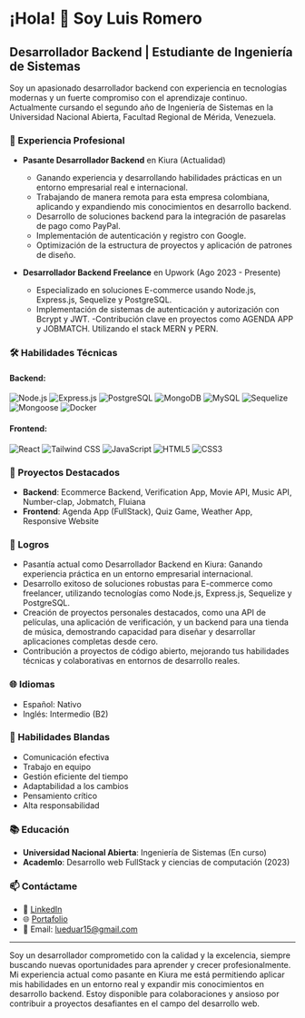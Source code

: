 # ¡Hola! 👋 Soy Luis Romero

## Desarrollador Backend | Estudiante de Ingeniería de Sistemas

Soy un apasionado desarrollador backend con experiencia en tecnologías modernas y un fuerte compromiso con el aprendizaje continuo. Actualmente cursando el segundo año de Ingeniería de Sistemas en la Universidad Nacional Abierta, Facultad Regional de Mérida, Venezuela.

### 💼 Experiencia Profesional

- **Pasante Desarrollador Backend** en Kiura (Actualidad)
  - Ganando experiencia y desarrollando habilidades prácticas en un entorno empresarial real e internacional.
  - Trabajando de manera remota para esta empresa colombiana, aplicando y expandiendo mis conocimientos en desarrollo backend.
  - Desarrollo de soluciones backend para la integración de pasarelas de pago como PayPal.
  - Implementación de autenticación y registro con Google.
  - Optimización de la estructura de proyectos y aplicación de patrones de diseño.

- **Desarrollador Backend Freelance** en Upwork (Ago 2023 - Presente)
  - Especializado en soluciones E-commerce usando Node.js, Express.js, Sequelize y PostgreSQL.
  - Implementación de sistemas de autenticación y autorización con Bcrypt y JWT.
  -Contribución clave en proyectos como AGENDA APP y JOBMATCH. Utilizando el stack MERN y PERN.

### 🛠 Habilidades Técnicas

#### Backend:
![Node.js](https://img.shields.io/badge/-Node.js-339933?style=flat-square&logo=Node.js&logoColor=white)
![Express.js](https://img.shields.io/badge/-Express.js-000000?style=flat-square&logo=express&logoColor=white)
![PostgreSQL](https://img.shields.io/badge/-PostgreSQL-336791?style=flat-square&logo=postgresql&logoColor=white)
![MongoDB](https://img.shields.io/badge/-MongoDB-47A248?style=flat-square&logo=mongodb&logoColor=white)
![MySQL](https://img.shields.io/badge/-MySQL-4479A1?style=flat-square&logo=MySQL&logoColor=white)
![Sequelize](https://img.shields.io/badge/-Sequelize-52B0E7?style=flat-square&logo=sequelize&logoColor=white)
![Mongoose](https://img.shields.io/badge/-Mongoose-880000?style=flat-square&logo=mongoose&logoColor=white)
![Docker](https://img.shields.io/badge/-Docker-2496ED?style=flat-square&logo=docker&logoColor=white)

#### Frontend:
![React](https://img.shields.io/badge/-React-61DAFB?style=flat-square&logo=react&logoColor=black)
![Tailwind CSS](https://img.shields.io/badge/-Tailwind%20CSS-38B2AC?style=flat-square&logo=tailwind-css&logoColor=white)
![JavaScript](https://img.shields.io/badge/-JavaScript-F7DF1E?style=flat-square&logo=javascript&logoColor=black)
![HTML5](https://img.shields.io/badge/-HTML5-E34F26?style=flat-square&logo=html5&logoColor=white)
![CSS3](https://img.shields.io/badge/-CSS3-1572B6?style=flat-square&logo=css3&logoColor=black)

### 🚀 Proyectos Destacados

- **Backend**: Ecommerce Backend, Verification App, Movie API, Music API, Number-clap, Jobmatch, Fluiana
- **Frontend**: Agenda App (FullStack), Quiz Game, Weather App, Responsive Website

### 🌟 Logros

- Pasantía actual como Desarrollador Backend en Kiura: Ganando experiencia práctica en un entorno empresarial internacional.
- Desarrollo exitoso de soluciones robustas para E-commerce como freelancer, utilizando tecnologías como Node.js, Express.js, Sequelize y PostgreSQL.
- Creación de proyectos personales destacados, como una API de películas, una aplicación de verificación, y un backend para una tienda de música, demostrando capacidad para diseñar y       desarrollar aplicaciones completas desde cero.
- Contribución a proyectos de código abierto, mejorando tus habilidades técnicas y colaborativas en entornos de desarrollo reales.

### 🌐 Idiomas

- Español: Nativo
- Inglés: Intermedio (B2)

### 🤝 Habilidades Blandas

- Comunicación efectiva
- Trabajo en equipo
- Gestión eficiente del tiempo
- Adaptabilidad a los cambios
- Pensamiento crítico
- Alta responsabilidad

### 📚 Educación

- **Universidad Nacional Abierta**: Ingeniería de Sistemas (En curso)
- **Academlo**: Desarrollo web FullStack y ciencias de computación (2023)

### 📫 Contáctame

- 💼 [LinkedIn](https://www.linkedin.com/in/luisromero15/)
- 🌐 [Portafolio](https://portafolio-luis-romero.vercel.app/)
- 📧 Email: lueduar15@gmail.com

---

Soy un desarrollador comprometido con la calidad y la excelencia, siempre buscando nuevas oportunidades para aprender y crecer profesionalmente. Mi experiencia actual como pasante en Kiura me está permitiendo aplicar mis habilidades en un entorno real y expandir mis conocimientos en desarrollo backend. Estoy disponible para colaboraciones y ansioso por contribuir a proyectos desafiantes en el campo del desarrollo web.
